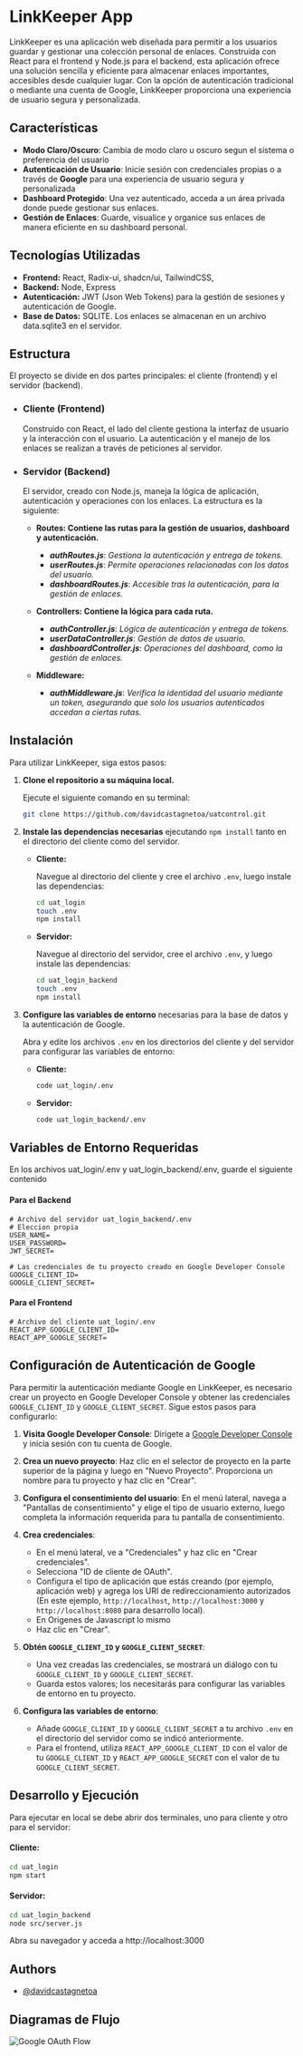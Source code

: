 
# LinkKeeper App

LinkKeeper es una aplicación web diseñada para permitir a los usuarios guardar y gestionar una colección personal de enlaces. Construida con React para el frontend y Node.js para el backend, esta aplicación ofrece una solución sencilla y eficiente para almacenar enlaces importantes, accesibles desde cualquier lugar. Con la opción de autenticación tradicional o mediante una cuenta de Google, LinkKeeper proporciona una experiencia de usuario segura y personalizada.


## Características

- **Modo Claro/Oscuro**: Cambia de modo claro u oscuro segun el sistema o preferencia del usuario
- **Autenticación de Usuario**: Inicie sesión con credenciales propias o a través de ****Google**** para una experiencia de usuario segura y personalizada
- **Dashboard Protegido**: Una vez autenticado, acceda a un área privada donde puede gestionar sus enlaces.
- **Gestión de Enlaces**: Guarde, visualice y organice sus enlaces de manera eficiente en su dashboard personal.

## Tecnologías Utilizadas

- **Frontend:** React, Radix-ui, shadcn/ui, TailwindCSS, 
- **Backend:** Node, Express
- **Autenticación:** JWT (Json Web Tokens) para la gestión de sesiones y autenticación de Google.
- **Base de Datos:** SQLITE. Los enlaces se almacenan en un archivo data.sqlite3 en el servidor.

## Estructura
El proyecto se divide en dos partes principales: el cliente (frontend) y el servidor (backend).

- ### Cliente (Frontend)
    Construido con React, el lado del cliente gestiona la interfaz de usuario y la interacción con el usuario. La autenticación y el manejo de los enlaces se realizan a través de peticiones al servidor.

- ### Servidor (Backend)
    El servidor, creado con Node.js, maneja la lógica de aplicación, autenticación y operaciones con los enlaces. La estructura es la siguiente:

    - ****Routes**: Contiene las rutas para la gestión de usuarios, dashboard y autenticación.**
        - ***authRoutes.js***: *Gestiona la autenticación y entrega de tokens.*
        - ***userRoutes.js***: *Permite operaciones relacionadas con los datos del usuario.*
        - ***dashboardRoutes.js***: *Accesible tras la autenticación, para la gestión de enlaces.*

    - ****Controllers**: Contiene la lógica para cada ruta.**
        - ***authController.js***: *Lógica de autenticación y entrega de tokens.*
        - ***userDataController.js***: *Gestión de datos de usuario.*
        - ***dashboardController.js***: *Operaciones del dashboard, como la gestión de enlaces.*

    - ****Middleware**:**
        - ***authMiddleware.js***: *Verifica la identidad del usuario mediante un token, asegurando que solo los usuarios autenticados accedan a ciertas rutas.*
## Instalación

Para utilizar LinkKeeper, siga estos pasos:

1. **Clone el repositorio a su máquina local.**

    Ejecute el siguiente comando en su terminal:

    ```bash
    git clone https://github.com/davidcastagnetoa/uatcontrol.git
    ```

2. **Instale las dependencias necesarias** ejecutando `npm install` tanto en el directorio del cliente como del servidor.

    - **Cliente:**

        Navegue al directorio del cliente y cree el archivo `.env`, luego instale las dependencias:

        ```bash
        cd uat_login
        touch .env
        npm install
        ```

    - **Servidor:**

        Navegue al directorio del servidor, cree el archivo `.env`, y luego instale las dependencias:

        ```bash
        cd uat_login_backend
        touch .env
        npm install
        ```

3. **Configure las variables de entorno** necesarias para la base de datos y la autenticación de Google.

    Abra y edite los archivos `.env` en los directorios del cliente y del servidor para configurar las variables de entorno:

    - **Cliente:**

        ```bash
        code uat_login/.env
        ```

    - **Servidor:**

        ```bash
        code uat_login_backend/.env
        ```
## Variables de Entorno Requeridas
En los archivos uat_login/.env y uat_login_backend/.env, guarde el siguiente contenido

#### Para el Backend

```plaintext
# Archivo del servidor uat_login_backend/.env
# Eleccion propia
USER_NAME=
USER_PASSWORD=
JWT_SECRET=

# Las credenciales de tu proyecto creado en Google Developer Console
GOOGLE_CLIENT_ID=
GOOGLE_CLIENT_SECRET=
```

#### Para el Frontend

```plaintext
# Archivo del cliente uat_login/.env
REACT_APP_GOOGLE_CLIENT_ID=
REACT_APP_GOOGLE_SECRET=
```

## Configuración de Autenticación de Google

Para permitir la autenticación mediante Google en LinkKeeper, es necesario crear un proyecto en Google Developer Console y obtener las credenciales `GOOGLE_CLIENT_ID` y `GOOGLE_CLIENT_SECRET`. Sigue estos pasos para configurarlo:

1. **Visita Google Developer Console**: Dirígete a [Google Developer Console](https://console.developers.google.com/) y inicia sesión con tu cuenta de Google.

2. **Crea un nuevo proyecto**: Haz clic en el selector de proyecto en la parte superior de la página y luego en "Nuevo Proyecto". Proporciona un nombre para tu proyecto y haz clic en "Crear".

3. **Configura el consentimiento del usuario**: En el menú lateral, navega a "Pantallas de consentimiento" y elige el tipo de usuario externo, luego completa la información requerida para tu pantalla de consentimiento.

4. **Crea credenciales**:
    - En el menú lateral, ve a "Credenciales" y haz clic en "Crear credenciales".
    - Selecciona "ID de cliente de OAuth".
    - Configura el tipo de aplicación que estás creando (por ejemplo, aplicación web) y agrega los URI de redireccionamiento autorizados (En este ejemplo, `http://localhost`, `http://localhost:3000` y `http://localhost:8080` para desarrollo local).
    - En Origenes de Javascript lo mismo
    - Haz clic en "Crear".

5. **Obtén `GOOGLE_CLIENT_ID` y `GOOGLE_CLIENT_SECRET`**:
    - Una vez creadas las credenciales, se mostrará un diálogo con tu `GOOGLE_CLIENT_ID` y `GOOGLE_CLIENT_SECRET`.
    - Guarda estos valores; los necesitarás para configurar las variables de entorno en tu proyecto.

6. **Configura las variables de entorno**:
    - Añade `GOOGLE_CLIENT_ID` y `GOOGLE_CLIENT_SECRET` a tu archivo `.env` en el directorio del servidor como se indicó anteriormente.
    - Para el frontend, utiliza `REACT_APP_GOOGLE_CLIENT_ID` con el valor de tu `GOOGLE_CLIENT_ID` y `REACT_APP_GOOGLE_SECRET` con el valor de tu `GOOGLE_CLIENT_SECRET`.


## Desarrollo y Ejecución

Para ejecutar en local se debe abrir dos terminales, uno para cliente y otro para el servidor:

#### Cliente:

```bash
cd uat_login
npm start
```

#### Servidor:

```bash
cd uat_login_backend
node src/server.js
```

Abra su navegador y acceda a http://localhost:3000
## Authors

- [@davidcastagnetoa](https://www.github.com/davidcastagnetoa)


## Diagramas de Flujo

![Google OAuth Flow](./Google_OAuth_Flow.svg)

